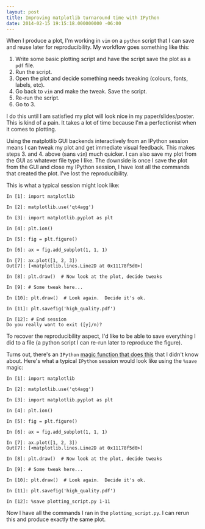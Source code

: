 ```yaml
---
layout: post
title: Improving matplotlib turnaround time with IPython
date: 2014-02-15 19:15:18.000000000 -06:00
---
```

When I produce a plot, I'm working in `vim` on a `python` script that I can save and reuse later for reproducibility.  My workflow goes something like this:

1. Write some basic plotting script and have the script save the plot as a `pdf` file.
2. Run the script.
3. Open the plot and decide something needs tweaking (colours, fonts, labels, etc).
4. Go back to `vim` and make the tweak.  Save the script.
5. Re-run the script.
6. Go to 3.

I do this until I am satisfied my plot will look nice in my paper/slides/poster.  This is kind of a pain.  It takes a lot of time because I'm a perfectionist when it comes to plotting.

Using the matplotlib GUI backends interactively from an IPython session means I can tweak my plot and get immediate visual feedback.  This makes steps 3. and 4. above (sans `vim`) much quicker.  I can also save my plot from the GUI as whatever file type I like.  The downside is once I save the plot from the GUI and close my IPython session, I have lost all the commands that created the plot.  I've lost the reproducibility.

This is what a typical session might look like:

```
In [1]: import matplotlib

In [2]: matplotlib.use('qt4agg')

In [3]: import matplotlib.pyplot as plt

In [4]: plt.ion()

In [5]: fig = plt.figure()

In [6]: ax = fig.add_subplot(1, 1, 1)

In [7]: ax.plot([1, 2, 3])
Out[7]: [<matplotlib.lines.Line2D at 0x11178f5d0>]

In [8]: plt.draw()  # Now look at the plot, decide tweaks

In [9]: # Some tweak here...

In [10]: plt.draw()  # Look again.  Decide it's ok.

In [11]: plt.savefig('high_quality.pdf')

In [12]: # End session
Do you really want to exit ([y]/n)?
```

To recover the reproducibility aspect, I'd like to be able to save everything I did to a file (a python script I can re-run later to reproduce the figure).

Turns out, there's an `IPython` [magic function that does this](http://stackoverflow.com/a/947846) that I didn't know about.  Here's what a typical `IPython` session would look like using the `%save` magic:

```
In [1]: import matplotlib

In [2]: matplotlib.use('qt4agg')

In [3]: import matplotlib.pyplot as plt

In [4]: plt.ion()

In [5]: fig = plt.figure()

In [6]: ax = fig.add_subplot(1, 1, 1)

In [7]: ax.plot([1, 2, 3])
Out[7]: [<matplotlib.lines.Line2D at 0x11178f5d0>]

In [8]: plt.draw()  # Now look at the plot, decide tweaks

In [9]: # Some tweak here...

In [10]: plt.draw()  # Look again.  Decide it's ok.

In [11]: plt.savefig('high_quality.pdf')

In [12]: %save plotting_script.py 1-11
```

Now I have all the commands I ran in the `plotting_script.py`.  I can rerun this and produce exactly the same plot.
